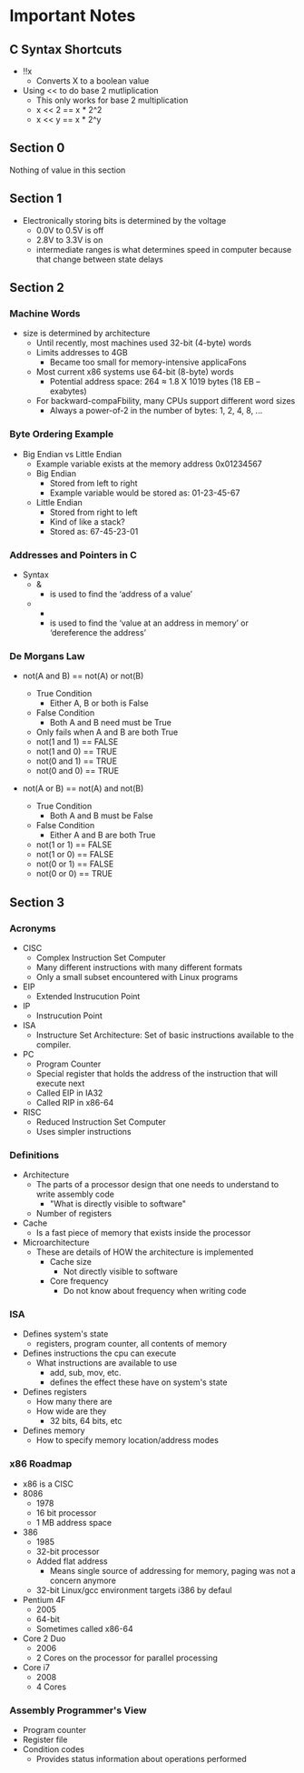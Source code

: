 # Important Notes

## C Syntax Shortcuts
  - !!x
    - Converts X to a boolean value
  - Using << to do base 2 mutliplication
    - This only works for base 2 multiplication
    - x << 2 == x * 2^2
    - x << y == x * 2^y

## Section 0
Nothing of value in this section

## Section 1
- Electronically storing bits is determined by the voltage
  - 0.0V to 0.5V is off
  - 2.8V to 3.3V is on
  - intermediate ranges is what determines speed in computer because that change between state delays

## Section 2
### Machine Words
- size is determined by architecture  
  - Until recently, most machines used 32-bit (4-byte) words  
  - Limits addresses to 4GB  
    - Became too small for memory-intensive applicaFons  
  - Most current x86 systems use 64-bit (8-byte) words  
    - Potential address space: 264 ≈ 1.8 X 1019 bytes (18 EB – exabytes)
  - For backward-compaFbility, many CPUs support different word sizes
    - Always a power-of-2 in the number of bytes: 1, 2, 4, 8, ...

### Byte Ordering Example
- Big Endian vs Little Endian
  - Example variable exists at the memory address 0x01234567
  - Big Endian
    - Stored from left to right
    - Example variable would be stored as: 01-23-45-67
  - Little Endian
    - Stored from right to left
    - Kind of like a stack?
    - Stored as: 67-45-23-01

### Addresses and Pointers in C
- Syntax
  - &
    - is used to find the ‘address of a value’
  - *
    - is used to find the ‘value at an address in memory’ or ‘dereference the address’

### De Morgans Law
- not(A and B) == not(A) or not(B)
  - True Condition
    - Either A, B or both is False
  - False Condition
    - Both A and B need must be True
  - Only fails when A and B are both True
  - not(1 and 1) == FALSE
  - not(1 and 0) == TRUE
  - not(0 and 1) == TRUE
  - not(0 and 0) == TRUE

- not(A or B) == not(A) and not(B)
  - True Condition
    - Both A and B must be False
  - False Condition
    - Either A and B are both True
  - not(1 or 1) == FALSE
  - not(1 or 0) == FALSE
  - not(0 or 1) == FALSE 
  - not(0 or 0) == TRUE

## Section 3
### Acronyms
- CISC
  - Complex Instruction Set Computer
  - Many different instructions with many different formats
  - Only a small subset encountered with Linux programs
- EIP
  - Extended Instrucution Point
- IP
  - Instrucution Point
- ISA
  - Instructure Set Architecture: Set of basic instructions available to the compiler.
- PC
  - Program Counter
  - Special register that holds the address of the instruction that will execute next
  - Called EIP in IA32
  - Called RIP in x86-64
- RISC
  - Reduced Instruction Set Computer
  - Uses simpler instructions

### Definitions
- Architecture
  - The parts of a processor design that one needs to understand to write assembly code
    -  "What is directly visible to software"
  - Number of registers
- Cache
  - Is a fast piece of memory that exists inside the processor
- Microarchitecture
  - These are details of HOW the architecture is implemented
    - Cache size
      - Not directly visible to software
    - Core frequency
      - Do not know about frequency when writing code

### ISA
- Defines system's state
  - registers, program counter, all contents of memory
- Defines instructions the cpu can execute
  - What instructions are available to use
    - add, sub, mov, etc.
    - defines the effect these have on system's state
- Defines registers
  - How many there are
  - How wide are they
    - 32 bits, 64 bits, etc
- Defines memory
  - How to specify memory location/address modes

### x86 Roadmap
- x86 is a CISC
- 8086
  - 1978
  - 16 bit processor
  - 1 MB address space
- 386
  - 1985
  - 32-bit processor
  - Added flat address
    - Means single source of addressing for memory, paging was not a concern anymore
  - 32-bit Linux/gcc environment targets i386 by defaul
- Pentium 4F
  - 2005
  - 64-bit
  - Sometimes called x86-64
- Core 2 Duo
  - 2006
  - 2 Cores on the processor for parallel processing
- Core i7
  - 2008
  - 4 Cores

### Assembly Programmer's View
- Program counter
- Register file
- Condition codes
  - Provides status information about operations performed
